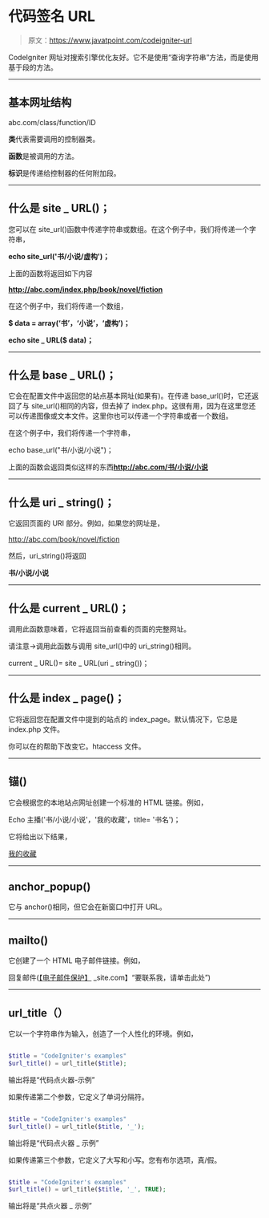 # 代码签名 URL

> 原文：<https://www.javatpoint.com/codeigniter-url>

CodeIgniter 网址对搜索引擎优化友好。它不是使用“查询字符串”方法，而是使用基于段的方法。

* * *

## 基本网址结构

abc.com/class/function/ID

**类**代表需要调用的控制器类。

**函数**是被调用的方法。

**标识**是传递给控制器的任何附加段。

* * *

## 什么是 site _ URL()；

您可以在 site_url()函数中传递字符串或数组。在这个例子中，我们将传递一个字符串，

**echo site_url('书/小说/虚构')；**

上面的函数将返回如下内容

**http://abc.com/index.php/book/novel/fiction**

在这个例子中，我们将传递一个数组，

**$ data = array(‘书’，‘小说’，‘虚构’)；**

**echo site _ URL($ data)；**

* * *

## 什么是 base _ URL()；

它会在配置文件中返回您的站点基本网址(如果有)。在传递 base_url()时，它还返回了与 site_url()相同的内容，但去掉了 index.php。这很有用，因为在这里您还可以传递图像或文本文件。这里你也可以传递一个字符串或者一个数组。

在这个例子中，我们将传递一个字符串，

echo base_url("书/小说/小说")；

上面的函数会返回类似这样的东西**http://abc.com/书/小说/小说**

* * *

## 什么是 uri _ string()；

它返回页面的 URI 部分。例如，如果您的网址是，

http://abc.com/book/novel/fiction

然后，uri_string()将返回

**书/小说/小说**

* * *

## 什么是 current _ URL()；

调用此函数意味着，它将返回当前查看的页面的完整网址。

请注意->调用此函数与调用 site_url()中的 uri_string()相同。

current _ URL()= site _ URL(uri _ string())；

* * *

## 什么是 index _ page()；

它将返回您在配置文件中提到的站点的 index_page。默认情况下，它总是 index.php 文件。

你可以在的帮助下改变它。htaccess 文件。

* * *

## 锚()

它会根据您的本地站点网址创建一个标准的 HTML 链接。例如，

Echo 主播('书/小说/小说'，'我的收藏'，title= '书名')；

它将给出以下结果，

[我的收藏](http://abc.com/index.php/book/novel/fiction "book title")

* * *

## anchor_popup()

它与 anchor()相同，但它会在新窗口中打开 URL。

* * *

## mailto()

它创建了一个 HTML 电子邮件链接。例如，

回复邮件([【电子邮件保护】](/cdn-cgi/l/email-protection) _site.com】“要联系我，请单击此处”)

* * *

## url_title（）

它以一个字符串作为输入，创造了一个人性化的环境。例如，

```php

$title = "CodeIgniter's examples"
$url_title() = url_title($title);
```

输出将是“代码点火器-示例”

如果传递第二个参数，它定义了单词分隔符。

```php

$title = "CodeIgniter's examples"
$url_title() = url_title($title, '_');
```

输出将是“代码点火器 _ 示例”

如果传递第三个参数，它定义了大写和小写。您有布尔选项，真/假。

```php

$title = "CodeIgniter's examples"
$url_title() = url_title($title, '_', TRUE);
```

输出将是“共点火器 _ 示例”